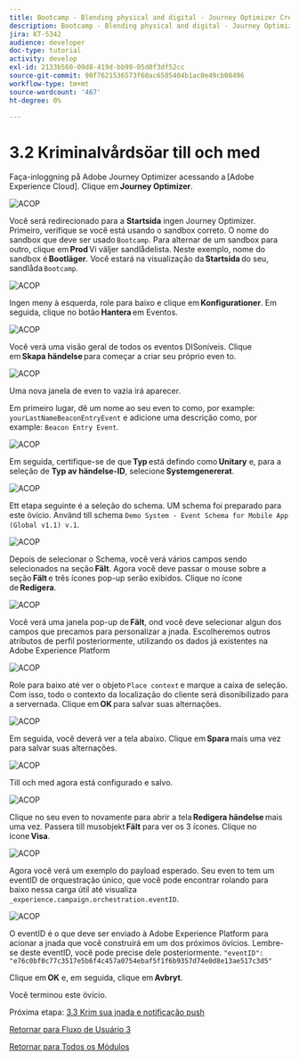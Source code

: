 ```yaml
---
title: Bootcamp - Blending physical and digital - Journey Optimizer Create your event - Brazil
description: Bootcamp - Blending physical and digital - Journey Optimizer Create your event - Brazil
jira: KT-5342
audience: developer
doc-type: tutorial
activity: develop
exl-id: 2133b560-09d8-419d-bb99-05d0f3df52cc
source-git-commit: 90f7621536573f60ac6585404b1ac0e49cb08496
workflow-type: tm+mt
source-wordcount: '467'
ht-degree: 0%

---
```


# 3.2 Kriminalvårdsöar till och med

Faça-inloggning på Adobe Journey Optimizer acessando a [Adobe Experience Cloud]. Clique em **Journey Optimizer**.

![ACOP](./images/acophome.png)

Você será redirecionado para a **Startsida** ingen Journey Optimizer. Primeiro, verifique se você está usando o sandbox correto. O nome do sandbox que deve ser usado `Bootcamp`. Para alternar de um sandbox para outro, clique em **Prod** Vi väljer sandlådelista. Neste exemplo, nome do sandbox é **Bootläger**. Você estará na visualização da **Startsida** do seu, sandlåda `Bootcamp`.

![ACOP](./images/acoptriglp.png)

Ingen meny à esquerda, role para baixo e clique em **Konfigurationer**. Em seguida, clique no botão **Hantera** em Eventos.

![ACOP](./images/acopmenu.png)

Você verá uma visão geral de todos os eventos DISoníveis. Clique em **Skapa händelse** para começar a criar seu próprio even to.

![ACOP](./images/emptyevent.png)

Uma nova janela de even to vazia irá aparecer.

Em primeiro lugar, dê um nome ao seu even to como, por example: `yourLastNameBeaconEntryEvent` e adicione uma descrição como, por example: `Beacon Entry Event`.

![ACOP](./images/eventdescription.png)

Em seguida, certifique-se de que **Typ** está defindo como **Unitary** e, para a seleção de **Typ av händelse-ID**, selecione **Systemgenererat**.

![ACOP](./images/eventidtype.png)

Ett etapa seguinte é a seleção do schema. UM schema foi preparado para este övício. Använd till schema `Demo System - Event Schema for Mobile App (Global v1.1) v.1`.

![ACOP](./images/eventschema.png)

Depois de selecionar o Schema, você verá vários campos sendo selecionados na seção **Fält**. Agora você deve passar o mouse sobre a seção **Fält** e três ícones pop-up serão exibidos. Clique no ícone de **Redigera**.

![ACOP](./images/eventpayload.png)

Você verá uma janela pop-up de **Fält**, ond você deve selecionar algun dos campos que precamos para personalizar a jnada. Escolheremos outros atributos de perfil posteriormente, utilizando os dados já existentes na Adobe Experience Platform

![ACOP](./images/eventfields.png)

Role para baixo até ver o objeto `Place context` e marque a caixa de seleção. Com isso, todo o contexto da localização do cliente será disonibilizado para a servernada. Clique em **OK** para salvar suas alternações.

![ACOP](./images/eventpayloadbr.png)

Em seguida, você deverá ver a tela abaixo. Clique em **Spara** mais uma vez para salvar suas alternações.

![ACOP](./images/eventsave.png)

Till och med agora está configurado e salvo.

![ACOP](./images/eventdone.png)

Clique no seu even to novamente para abrir a tela **Redigera händelse** mais uma vez. Passera till musobjekt **Fält** para ver os 3 ícones. Clique no ícone **Visa**.

![ACOP](./images/viewevent.png)

Agora você verá um exemplo do payload esperado.
Seu even to tem um eventID de orquestração único, que você pode encontrar rolando para baixo nessa carga útil até visualiza `_experience.campaign.orchestration.eventID`.

![ACOP](./images/payloadeventID.png)

O eventID é o que deve ser enviado à Adobe Experience Platform para acionar a jnada que você construirá em um dos próximos övícios. Lembre-se deste eventID, você pode precise dele posteriormente.
`"eventID": "e76c0bf0c77c3517e5b6f4c457a0754ebaf5f1f6b9357d74e0d8e13ae517c3d5"`

Clique em **OK** e, em seguida, clique em **Avbryt**.

Você terminou este övício.

Próxima etapa: [3.3 Krim sua jnada e notificação push](./ex3.md)

[Retornar para Fluxo de Usuário 3](./uc3.md)

[Retornar para Todos os Módulos](../../overview.md)
